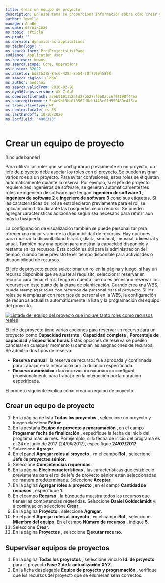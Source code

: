 ```yaml
---
title: Crear un equipo de proyecto
description: En este tema se proporciona información sobre cómo crear y gestionar equipos de proyecto.
author: Yowelle
manager: AnnBe
ms.date: 09/01/2020
ms.topic: article
ms.prod: ''
ms.service: dynamics-ax-applications
ms.technology: ''
ms.search.form: ProjProjectsListPage
audience: Application User
ms.reviewer: kdwns
ms.search.scope: Core, Operations
ms.custom: 82022
ms.assetid: bd2fb375-84c6-428a-8e54-f0f719045898
ms.search.region: Global
ms.author: andchoi
ms.search.validFrom: 2016-02-28
ms.dyn365.ops.version: AX 7.0.0
ms.openlocfilehash: a7eb9101352afd27b527bf6b8acc6f92198f44ea
ms.sourcegitcommit: 5c4c9bf3ba018562d6cb3443c01d550489c415fa
ms.translationtype: HT
ms.contentlocale: es-ES
ms.lasthandoff: 10/16/2020
ms.locfileid: "4085313"
---
```

# <a name="create-a-project-team"></a>Crear un equipo de proyecto

[!include [banner](../includes/banner.md)]

Para utilizar los roles que se configuraron previamente en un proyecto, un jefe de proyecto debe asociar los roles con el proyecto. Se pueden asignar varios roles a un proyecto. Para evitar confusiones, estos roles se etiquetan automáticamente durante la reserva. Por ejemplo, si el jefe de proyecto requiere tres ingenieros de software, se generan automáticamente tres roles de ingeniero de software que tengan **ingeniero de software 1** , **ingeniero de software 2** e **ingeniero de software 3** como sus etiquetas. Si las características del rol se establecieron previamente para el rol, se aplican como filtro durante las búsquedas de un recurso. Se pueden agregar características adicionales según sea necesario para refinar aún más la búsqueda.

La configuración de visualización también se puede personalizar para ofrecer una mejor visión de la disponibilidad de recursos. Hay opciones para mostrar la disponibilidad horaria, diaria, semanal, mensual, trimestral y anual. También hay una opción para mostrar la capacidad disponible y restante en los recursos. Esta opción es útil para la administración del tiempo, cuando tiene previsto tener tiempo disponible para actividades o disponibilidad de recursos.

El jefe de proyecto puede seleccionar un rol en la página y luego, si hay un recurso disponible que se ajuste al requisito, seleccionar reservar un recurso para llenar el rol. Tenga en cuenta que no es necesario reservar los recursos en este punto de la etapa de planificación. Cuando crea una WBS, puede reemplazar roles con recursos de personal para el proyecto. Si los roles se reemplazan con recursos de personal en la WBS, la configuración de recursos actualiza automáticamente la lista y la programación del equipo del proyecto.

[![Listado del equipo del proyecto que incluye tanto roles como recursos reales](./media/projectresourcing03-1024x368.jpg)](./media/projectresourcing03.jpg) 

El jefe de proyecto tiene varias opciones para reservar un recurso para un proyecto, como **Capacidad restante** , **Capacidad completa** , **Porcentaje de capacidad** y **Especificar horas**. Estas opciones de reserva se pueden cancelar en cualquier momento si cambian las asignaciones de recursos. Se admiten dos tipos de reserva:

- **Reserva manual** : la reserva de recursos fue aprobada y confirmada para trabajar en la interacción por la duración especificada.
- **Reserva automática** : las reservas de recursos se configuró provisionalmente para trabajar en la interacción por la duración especificada.

El proceso siguiente explica cómo crear un equipo de proyecto.

## <a name="create-a-project-team"></a>Crear un equipo de proyecto

1. En la página de lista **Todos los proyectos** , seleccione un proyecto y luego seleccione **Editar**.
2. En la pestaña **Equipo de proyecto y programación** , en el campo **Programar fecha de finalización** , especifique la fecha de inicio del programa más un mes. Por ejemplo, si la fecha de inicio del programa es el 24 de junio de 2017 (24/06/2017), especifique **24/07/2017**.
3. Seleccione **Agregar**.
4. En el panel **Agregar roles al proyecto** , en el campo **Rol** , seleccione **Jefe de proyectos sénior**.
5. Seleccione **Competencias requeridas**.
6. En la página **Elegir características** , las características que estableció previamente para el rol de jefe de proyecto sénior están seleccionadas de manera predeterminada. Seleccione **Aceptar**.
7. En la página **Agregar roles al proyecto** , en el campo **Cantidad de recursos** , especifique **1**.
8. En el campo **Recurso** , la búsqueda muestra todos los recursos que tienen las competencias requeridas. Seleccione **Daniel Goldschmidt** y, a continuación seleccione **Crear**.
9. En la página **Proyecto** , seleccione **Agregar**.
10. En el panel **Agregar roles al proyecto** , en el campo **Rol** , seleccione **Miembro del equipo**. En el campo **Número de recursos** , indique **5**.
11. Seleccione **Crear**.
12. En la página **Proyectos** , seleccione **Ejecutar recurso**.

## <a name="monitor-project-teams"></a>Supervisar equipos de proyectos
1. En la página **Todos los proyectos** , seleccione vínculo **Id. de proyecto** para el proyecto **Fase 2 de la actualización XYZ**.
2. En la ficha desplegable **Equipo de proyecto y programación** , verifique que los recursos del proyecto que se enumeran sean correctos.

